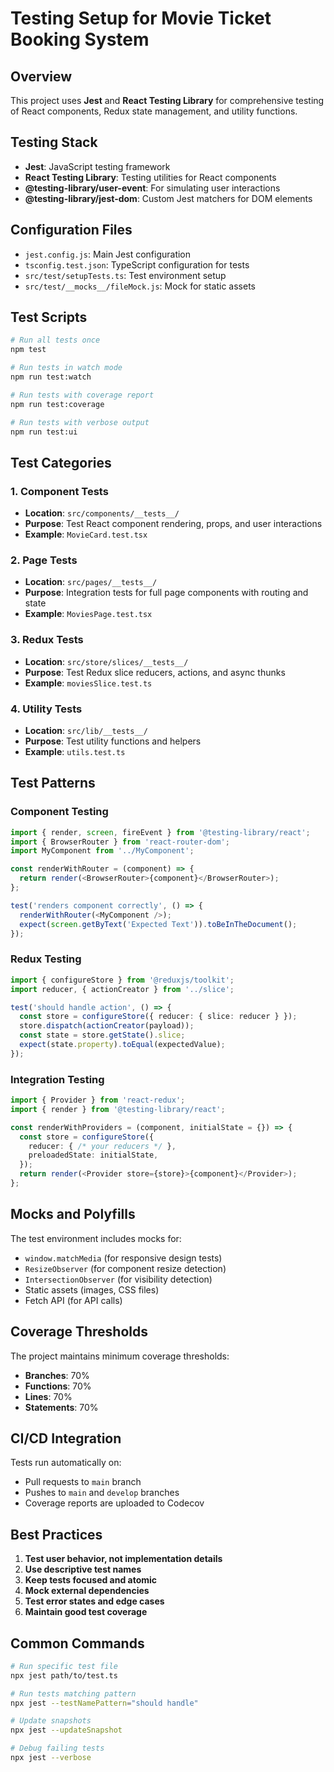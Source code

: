 # Testing Setup for Movie Ticket Booking System

## Overview

This project uses **Jest** and **React Testing Library** for comprehensive testing of React components, Redux state management, and utility functions.

## Testing Stack

- **Jest**: JavaScript testing framework
- **React Testing Library**: Testing utilities for React components
- **@testing-library/user-event**: For simulating user interactions
- **@testing-library/jest-dom**: Custom Jest matchers for DOM elements

## Configuration Files

- `jest.config.js`: Main Jest configuration
- `tsconfig.test.json`: TypeScript configuration for tests
- `src/test/setupTests.ts`: Test environment setup
- `src/test/__mocks__/fileMock.js`: Mock for static assets

## Test Scripts

```bash
# Run all tests once
npm test

# Run tests in watch mode
npm run test:watch

# Run tests with coverage report
npm run test:coverage

# Run tests with verbose output
npm run test:ui
```

## Test Categories

### 1. Component Tests
- **Location**: `src/components/__tests__/`
- **Purpose**: Test React component rendering, props, and user interactions
- **Example**: `MovieCard.test.tsx`

### 2. Page Tests
- **Location**: `src/pages/__tests__/`
- **Purpose**: Integration tests for full page components with routing and state
- **Example**: `MoviesPage.test.tsx`

### 3. Redux Tests
- **Location**: `src/store/slices/__tests__/`
- **Purpose**: Test Redux slice reducers, actions, and async thunks
- **Example**: `moviesSlice.test.ts`

### 4. Utility Tests
- **Location**: `src/lib/__tests__/`
- **Purpose**: Test utility functions and helpers
- **Example**: `utils.test.ts`

## Test Patterns

### Component Testing
```typescript
import { render, screen, fireEvent } from '@testing-library/react';
import { BrowserRouter } from 'react-router-dom';
import MyComponent from '../MyComponent';

const renderWithRouter = (component) => {
  return render(<BrowserRouter>{component}</BrowserRouter>);
};

test('renders component correctly', () => {
  renderWithRouter(<MyComponent />);
  expect(screen.getByText('Expected Text')).toBeInTheDocument();
});
```

### Redux Testing
```typescript
import { configureStore } from '@reduxjs/toolkit';
import reducer, { actionCreator } from '../slice';

test('should handle action', () => {
  const store = configureStore({ reducer: { slice: reducer } });
  store.dispatch(actionCreator(payload));
  const state = store.getState().slice;
  expect(state.property).toEqual(expectedValue);
});
```

### Integration Testing
```typescript
import { Provider } from 'react-redux';
import { render } from '@testing-library/react';

const renderWithProviders = (component, initialState = {}) => {
  const store = configureStore({
    reducer: { /* your reducers */ },
    preloadedState: initialState,
  });
  return render(<Provider store={store}>{component}</Provider>);
};
```

## Mocks and Polyfills

The test environment includes mocks for:
- `window.matchMedia` (for responsive design tests)
- `ResizeObserver` (for component resize detection)
- `IntersectionObserver` (for visibility detection)
- Static assets (images, CSS files)
- Fetch API (for API calls)

## Coverage Thresholds

The project maintains minimum coverage thresholds:
- **Branches**: 70%
- **Functions**: 70%
- **Lines**: 70%
- **Statements**: 70%

## CI/CD Integration

Tests run automatically on:
- Pull requests to `main` branch
- Pushes to `main` and `develop` branches
- Coverage reports are uploaded to Codecov

## Best Practices

1. **Test user behavior, not implementation details**
2. **Use descriptive test names**
3. **Keep tests focused and atomic**
4. **Mock external dependencies**
5. **Test error states and edge cases**
6. **Maintain good test coverage**

## Common Commands

```bash
# Run specific test file
npx jest path/to/test.ts

# Run tests matching pattern
npx jest --testNamePattern="should handle"

# Update snapshots
npx jest --updateSnapshot

# Debug failing tests
npx jest --verbose
```
